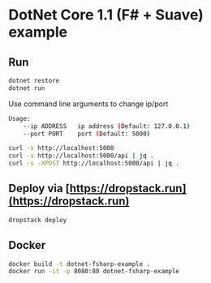 # DotNet Core 1.1 (F# + Suave) example

## Run

```bash
dotnet restore
dotnet run
```

Use command line arguments to change ip/port

```bash
Usage:
    --ip ADDRESS   ip address (Default: 127.0.0.1)
    --port PORT    port (Default: 5000)
```

```bash
curl -s http://localhost:5000
curl -s http://localhost:5000/api | jq .
curl -s -XPOST http://localhost:5000/api | jq .
```

## Deploy via [https://dropstack.run](https://dropstack.run)

```bash
dropstack deploy
```

## Docker

```bash
docker build -t dotnet-fsharp-example .
docker run -it -p 8080:80 dotnet-fsharp-example
```

